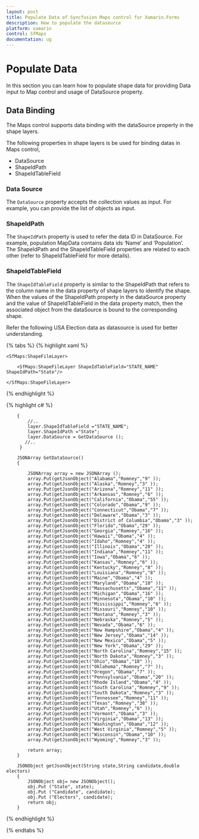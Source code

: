```yaml
---
layout: post
title: Populate Data of Syncfusion Maps control for Xamarin.Forms 
description: How to populate the datasource
platform: xamarin
control: SfMaps 
documentation: ug
---
```


# Populate Data

In this section you can learn how to populate shape data for providing Data input to Map control and usage of DataSource property.

## Data Binding

The Maps control supports data binding with the dataSource property in the shape layers.

The following properties in shape layers is be used for binding datas in Maps control,

* DataSource
* ShapeIdPath
* ShapeIdTableField

### Data Source

The `DataSource` property accepts the collection values as input. For example, you can provide the list of objects as input.

### ShapeIdPath

The `ShapeIdPath` property is used to refer the data ID in DataSource. For example, population MapData contains data ids ‘Name’ and ‘Population’. The ShapeIdPath and the ShapeIdTableField properties are related to each other (refer to ShapeIdTableField for more details).

### ShapeIdTableField

The `ShapeIdTableField` property is similar to the ShapeIdPath that refers to the column name in the data property of shape layers to identify the shape. When the values of the ShapeIdPath property in the dataSource property and the value of ShapeIdTableField in the data property match, then the associated object from the dataSource is bound to the corresponding shape.

Refer the following USA Election data as datasource is used for better understanding.

{% tabs %}
{% highlight xaml %}

    <SfMaps:ShapeFileLayer>
    
        <SfMaps:ShapeFileLayer ShapeIdTableField="STATE_NAME" ShapeIdPath="State"/>
                                                    
    </SfMaps:ShapeFileLayer>           


{% endhighlight %}


{% highlight c# %}

	    {
            //..           
            layer.ShapeIdTableField ="STATE_NAME";
            layer.ShapeIdPath ="State";
            layer.DataSource = GetDataSource ();
           //..
         }

        JSONArray GetDataSource()
        {
			
            JSONArray array = new JSONArray ();
            array.Put(getJsonObject("Alabama","Romney","9" ));
            array.Put(getJsonObject("Alaska","Romney","3" ));
            array.Put(getJsonObject("Arizona","Romney","11" ));
            array.Put(getJsonObject("Arkansas","Romney","6" ));
            array.Put(getJsonObject("California","Obama","55" ));
            array.Put(getJsonObject("Colorado","Obama","9" ));
            array.Put(getJsonObject("Connecticut","Obama","7" ));
            array.Put(getJsonObject("Delaware","Obama","3" ));
            array.Put(getJsonObject("District of Columbia","Obama","3" ));
            array.Put(getJsonObject("Florida","Obama","29" ));
            array.Put(getJsonObject("Georgia","Romney","16" ));
            array.Put(getJsonObject("Hawaii","Obama","4" ));
            array.Put(getJsonObject("Idaho","Romney","4" ));
            array.Put(getJsonObject("Illinois","Obama","20" ));
            array.Put(getJsonObject("Indiana","Romney","11" ));
            array.Put(getJsonObject("Iowa","Obama","6" ));
            array.Put(getJsonObject("Kansas","Romney","6" ));
            array.Put(getJsonObject("Kentucky","Romney","8" ));
            array.Put(getJsonObject("Louisiana","Romney","8" ));
            array.Put(getJsonObject("Maine","Obama","4" ));
            array.Put(getJsonObject("Maryland","Obama","10" ));
            array.Put(getJsonObject("Massachusetts","Obama","11" ));
            array.Put(getJsonObject("Michigan","Obama","16" ));
            array.Put(getJsonObject("Minnesota","Obama","10" ));
            array.Put(getJsonObject("Mississippi","Romney","6" ));
            array.Put(getJsonObject("Missouri","Romney","10" ));
            array.Put(getJsonObject("Montana","Romney","3" ));
            array.Put(getJsonObject("Nebraska","Romney","5" ));
            array.Put(getJsonObject("Nevada","Obama","6" ));
            array.Put(getJsonObject("New Hampshire","Obama","4" ));
            array.Put(getJsonObject("New Jersey","Obama","14" ));
            array.Put(getJsonObject("New Mexico","Obama","5" ));
            array.Put(getJsonObject("New York","Obama","29" ));
            array.Put(getJsonObject("North Carolina","Romney","15" ));
            array.Put(getJsonObject("North Dakota","Romney","3" ));
            array.Put(getJsonObject("Ohio","Obama","18" ));
            array.Put(getJsonObject("Oklahoma","Romney","7" ));
            array.Put(getJsonObject("Oregon","Obama","7" ));
            array.Put(getJsonObject("Pennsylvania","Obama","20" ));
            array.Put(getJsonObject("Rhode Island","Obama","4" ));
            array.Put(getJsonObject("South Carolina","Romney","9" ));
            array.Put(getJsonObject("South Dakota","Romney","3" ));
            array.Put(getJsonObject("Tennessee","Romney","11" ));
            array.Put(getJsonObject("Texas","Romney","38" ));
            array.Put(getJsonObject("Utah","Romney","6" ));
            array.Put(getJsonObject("Vermont","Obama","3" ));
            array.Put(getJsonObject("Virginia","Obama","13" ));
            array.Put(getJsonObject("Washington","Obama","12" ));
            array.Put(getJsonObject("West Virginia","Romney","5" ));
            array.Put(getJsonObject("Wisconsin","Obama","10" ));
            array.Put(getJsonObject("Wyoming","Romney","3" ));

            return array;
        }

        JSONObject getJsonObject(String state,String candidate,double electors)
        {
            JSONObject obj= new JSONObject();
            obj.Put ("State", state);
            obj.Put ("Candidate", candidate);
            obj.Put ("Electors", candidate);
            return obj;
        }


{% endhighlight %}


{% endtabs %}